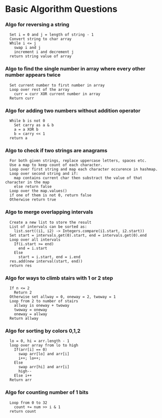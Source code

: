 # Basic Algorithm Questions

### Algo for reversing a string

```pseudocode
  Set i = 0 and j = length of string - 1
  Convert string to char array
  While i <= j
    swap i and j
    increment i and decrement j
  return string value of array
```

### Algo to find the single number in array where every other number appears twice

```pseudocode
  Set current number to first number in array
  Loop over rest of the array
    curr = curr XOR current number in array
  Return curr
```

### Algo for adding two numbers without addition operator

```pseudocode
  While b is not 0
    Set carry as a & b
    a = a XOR b
    b = carry << 1
  return a
```

### Algo to check if two strings are anagrams

```pseudocode
  For both given strings, replace uppercase letters, spaces etc.
  Use a map to keep count of each character.
  Loop over first string and map each character occurence in hashmap.
  Loop over second string and if:
    map contains current char then substract the value of that character in the map
    else return false
  Loop over the map.values()
  if one of them is not 0, return false
  Otherwise return true
```

### Algo to merge overlapping intervals

```pseudocode
  Create a new list to store the result
  List of intervals can be sorted as:
    list.sort((i1, i2) -> Integers.compare(i1.start, i2.start))
  Set start = intervals.get(0).start, end = intervals.get(0).end
  Loop over all intervals
    If(i.start >= end)
      end = i.start
    Else
      start = i.start, end = i.end
  res.add(new interval(start, end))
  return res
```

### Algo for ways to climb stairs with 1 or 2 step

```pseudocode
  If n <= 2
    Return 2
  Otherwise set allway = 0, oneway = 2, twoway = 1
  Loop from 2 to number of stairs
    allway is oneway + twoway
    twoway = oneway
    oneway = allway
  Return allway
```

### Algo for sorting by colors 0,1,2

```pseudocode
  lo = 0, hi = arr.length - 1
  loop over array from lo to high
    If(arr[i] == 0)
      swap arr[lo] and arr[i]
      i++; lo++;
    Else
      swap arr[hi] and arr[i]
      high--
    Else i++
  Return arr
```

### Algo for counting number of 1 bits

```pseudocode
  Loop from 0 to 32
    count += num >> i & 1
  return count
```
